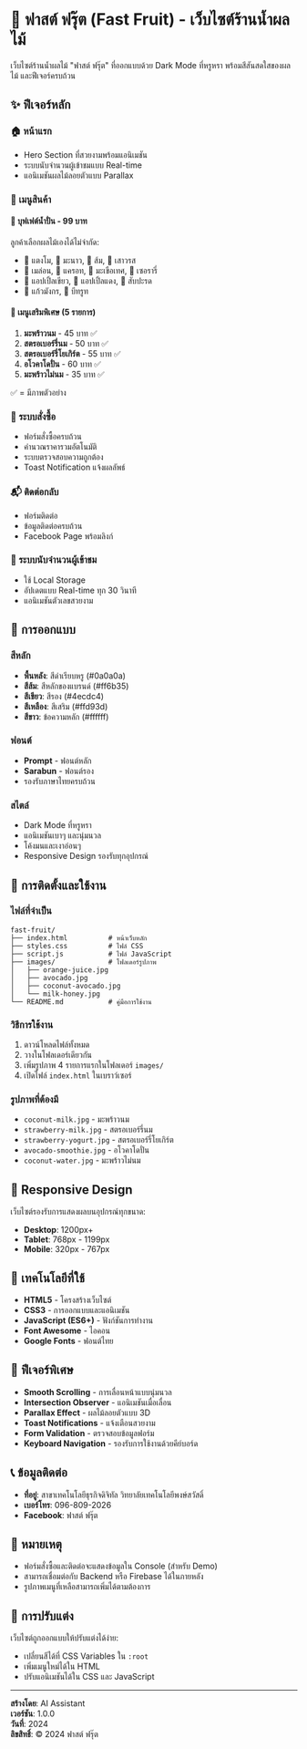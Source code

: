 # 🍊 ฟาสต์ ฟรุ๊ต (Fast Fruit) - เว็บไซต์ร้านน้ำผลไม้

เว็บไซต์ร้านน้ำผลไม้ "ฟาสต์ ฟรุ๊ต" ที่ออกแบบด้วย Dark Mode ที่หรูหรา พร้อมสีสันสดใสของผลไม้ และฟีเจอร์ครบถ้วน

## ✨ ฟีเจอร์หลัก

### 🏠 หน้าแรก
- Hero Section ที่สวยงามพร้อมแอนิเมชัน
- ระบบนับจำนวนผู้เข้าชมแบบ Real-time
- แอนิเมชันผลไม้ลอยตัวแบบ Parallax

### 🧾 เมนูสินค้า

#### 🍹 บุฟเฟต์น้ำปั่น - 99 บาท
ลูกค้าเลือกผลไม้เองได้ไม่จำกัด:
- 🍉 แตงโม, 🍋 มะนาว, 🍊 ส้ม, 🥝 เสาวรส
- 🍈 เมล่อน, 🥕 แครอท, 🍆 มะเขือเทศ, 🥬 เซอรารี่
- 🍏 แอปเปิ้ลเขียว, 🍎 แอปเปิ้ลแดง, 🍍 สับปะรด
- 🐉 แก้วมังกร, 🫘 บีทรูท

#### 🥤 เมนูเสริมพิเศษ (5 รายการ)
1. **มะพร้าวนม** - 45 บาท ✅
2. **สตรอเบอร์รี่นม** - 50 บาท ✅
3. **สตรอเบอร์รี่โยเกิร์ต** - 55 บาท ✅
4. **อโวคาโดปั่น** - 60 บาท ✅
5. **มะพร้าวไม่นม** - 35 บาท ✅

✅ = มีภาพตัวอย่าง

### 🛒 ระบบสั่งซื้อ
- ฟอร์มสั่งซื้อครบถ้วน
- คำนวณราคารวมอัตโนมัติ
- ระบบตรวจสอบความถูกต้อง
- Toast Notification แจ้งผลลัพธ์

### 📬 ติดต่อกลับ
- ฟอร์มติดต่อ
- ข้อมูลติดต่อครบถ้วน
- Facebook Page พร้อมลิงก์

### 🔢 ระบบนับจำนวนผู้เข้าชม
- ใช้ Local Storage
- อัปเดตแบบ Real-time ทุก 30 วินาที
- แอนิเมชันตัวเลขสวยงาม

## 🎨 การออกแบบ

### สีหลัก
- **พื้นหลัง**: สีดำเรียบหรู (#0a0a0a)
- **สีส้ม**: สีหลักของแบรนด์ (#ff6b35)
- **สีเขียว**: สีรอง (#4ecdc4)
- **สีเหลือง**: สีเสริม (#ffd93d)
- **สีขาว**: ข้อความหลัก (#ffffff)

### ฟอนต์
- **Prompt** - ฟอนต์หลัก
- **Sarabun** - ฟอนต์รอง
- รองรับภาษาไทยครบถ้วน

### สไตล์
- Dark Mode ที่หรูหรา
- แอนิเมชันเบาๆ และนุ่มนวล
- โค้งมนและเงาอ่อนๆ
- Responsive Design รองรับทุกอุปกรณ์

## 🚀 การติดตั้งและใช้งาน

### ไฟล์ที่จำเป็น
```
fast-fruit/
├── index.html          # หน้าเว็บหลัก
├── styles.css          # ไฟล์ CSS
├── script.js           # ไฟล์ JavaScript
├── images/             # โฟลเดอร์รูปภาพ
│   ├── orange-juice.jpg
│   ├── avocado.jpg
│   ├── coconut-avocado.jpg
│   └── milk-honey.jpg
└── README.md           # คู่มือการใช้งาน
```

### วิธีการใช้งาน
1. ดาวน์โหลดไฟล์ทั้งหมด
2. วางในโฟลเดอร์เดียวกัน
3. เพิ่มรูปภาพ 4 รายการแรกในโฟลเดอร์ `images/`
4. เปิดไฟล์ `index.html` ในเบราว์เซอร์

### รูปภาพที่ต้องมี
- `coconut-milk.jpg` - มะพร้าวนม
- `strawberry-milk.jpg` - สตรอเบอร์รี่นม
- `strawberry-yogurt.jpg` - สตรอเบอร์รี่โยเกิร์ต
- `avocado-smoothie.jpg` - อโวคาโดปั่น
- `coconut-water.jpg` - มะพร้าวไม่นม

## 📱 Responsive Design

เว็บไซต์รองรับการแสดงผลบนอุปกรณ์ทุกขนาด:
- **Desktop**: 1200px+
- **Tablet**: 768px - 1199px
- **Mobile**: 320px - 767px

## 🔧 เทคโนโลยีที่ใช้

- **HTML5** - โครงสร้างเว็บไซต์
- **CSS3** - การออกแบบและแอนิเมชัน
- **JavaScript (ES6+)** - ฟังก์ชันการทำงาน
- **Font Awesome** - ไอคอน
- **Google Fonts** - ฟอนต์ไทย

## 🎯 ฟีเจอร์พิเศษ

- **Smooth Scrolling** - การเลื่อนหน้าแบบนุ่มนวล
- **Intersection Observer** - แอนิเมชันเมื่อเลื่อน
- **Parallax Effect** - ผลไม้ลอยตัวแบบ 3D
- **Toast Notifications** - แจ้งเตือนสวยงาม
- **Form Validation** - ตรวจสอบข้อมูลฟอร์ม
- **Keyboard Navigation** - รองรับการใช้งานด้วยคีย์บอร์ด

## 📞 ข้อมูลติดต่อ

- **ที่อยู่**: สาขาเทคโนโลยีธุรกิจดิจิทัล วิทยาลัยเทคโนโลยีพงษ์สวัสดิ์
- **เบอร์โทร**: 096-809-2026
- **Facebook**: ฟาสต์ ฟรุ๊ต

## 📝 หมายเหตุ

- ฟอร์มสั่งซื้อและติดต่อจะแสดงข้อมูลใน Console (สำหรับ Demo)
- สามารถเชื่อมต่อกับ Backend หรือ Firebase ได้ในภายหลัง
- รูปภาพเมนูที่เหลือสามารถเพิ่มได้ตามต้องการ

## 🎨 การปรับแต่ง

เว็บไซต์ถูกออกแบบให้ปรับแต่งได้ง่าย:
- เปลี่ยนสีได้ที่ CSS Variables ใน `:root`
- เพิ่มเมนูใหม่ได้ใน HTML
- ปรับแอนิเมชันได้ใน CSS และ JavaScript

---

**สร้างโดย**: AI Assistant  
**เวอร์ชัน**: 1.0.0  
**วันที่**: 2024  
**ลิขสิทธิ์**: © 2024 ฟาสต์ ฟรุ๊ต
